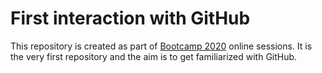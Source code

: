 # First interaction with GitHub
This repository is created as part of [Bootcamp 2020](https://github.com/panacloud/bootcamp-2020) online sessions. It is the very first repository and the aim is to get familiarized with GitHub.
